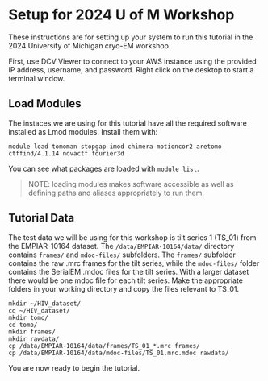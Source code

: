 # Setup for 2024 U of M Workshop

These instructions are for setting up your system to run this tutorial in the 2024 University of Michigan cryo-EM workshop.

First, use DCV Viewer to connect to your AWS instance using the provided IP address, username, and password.
Right click on the desktop to start a terminal window.

## Load Modules

The instaces we are using for this tutorial have all the required software installed as Lmod modules.
Install them with:

    module load tomoman stopgap imod chimera motioncor2 aretomo ctffind/4.1.14 novactf fourier3d

You can see what packages are loaded with `module list`.

> NOTE: loading modules makes software accessible as well as defining paths and aliases appropriately to run them.

## Tutorial Data

The test data we will be using for this workshop is tilt series 1 (TS_01) from the EMPIAR-10164 dataset.
The `/data/EMPIAR-10164/data/` directory contains `frames/` and `mdoc-files/` subfolders.
The `frames/` subfolder contains the raw .mrc frames for the tilt series, while the `mdoc-files/` folder contains the SerialEM .mdoc files for the tilt series.
With a larger dataset there would be one mdoc file for each tilt series.
Make the appropriate folders in your working directory and copy the files relevant to TS_01.

    mkdir ~/HIV_dataset/
    cd ~/HIV_dataset/
    mkdir tomo/
    cd tomo/
    mkdir frames/
    mkdir rawdata/
    cp /data/EMPIAR-10164/data/frames/TS_01_*.mrc frames/
    cp /data/EMPIAR-10164/data/mdoc-files/TS_01.mrc.mdoc rawdata/

You are now ready to begin the tutorial.
